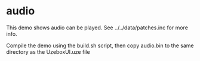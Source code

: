 # audio

This demo shows audio can be played. See ../../data/patches.inc for more info.

Compile the demo using the build.sh script, then copy audio.bin to the same directory as the UzeboxUI.uze file
